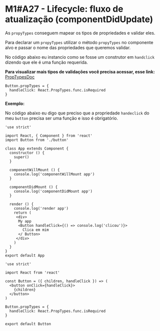 # M1#A27 - Lifecycle: fluxo de atualização (componentDidUpdate)

As `propyTypes` conseguem mapear os tipos de propriedades e validar eles.

Para declarar um `propyTypes` utilizar o método `propyTypes` no componente alvo e passar o nome das propriedades que queremos validar.

No código abaixo eu instancio como se fosse um construtor em `handclick` dizendo que ele é uma função requerida.

**Para visualizar mais tipos de validações você precisa acessar, esse link:** [PropTypesDoc](https://reactjs.org/docs/typechecking-with-proptypes.html#proptypes)

```
Button.propTypes = {
  handleClick: React.PropTypes.func.isRequired
}

```

**Exemplo:**

No código abaixo eu digo que preciso que a propriedade `handeclick` do meu `button` precisa ser uma função e isso é obrigatório.

```
'use strict'

import React, { Component } from 'react'
import Button from './button'

class App extends Component {
  constructor () {
    super()
  }

  componentWillMount () {
    console.log('componentWillMount app')
  }

  componentDidMount () {
    console.log('componentDidMount app')
  }

  render () {
    console.log('render app')
    return (
     <div>
      My app
      <Button handleClick={() => console.log('clicou')}>
        Clica em mim
      </ Button>
     </div>
    )
  }
}
export default App
```

```
'use strict'

import React from 'react'

const Button = ({ children, handleClick }) => (
  <button onClick={handleClick}>
    {children}
  </button>
)

Button.propTypes = {
  handleClick: React.PropTypes.func.isRequired
}

export default Button
```